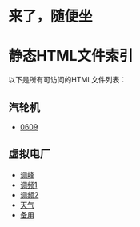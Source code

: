 # 来了，随便坐
# 静态HTML文件索引
以下是所有可访问的HTML文件列表：
## 汽轮机
- [0609](汽轮机0609/start.html)

## 虚拟电厂
- [调峰](虚拟电厂调峰服务管理v1.html)
- [调频1](虚拟电厂调频服务v1.html)
- [调频2](虚拟电厂调频服务v2.html)
- [天气](weather_data.html)
- [备用]()